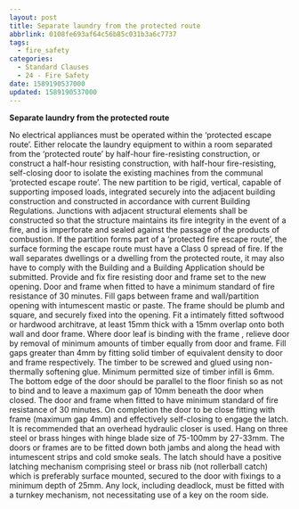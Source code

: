 ```yaml
---
layout: post
title: Separate laundry from the protected route
abbrlink: 0108fe693af64c56b85c031b3a6c7737
tags:
  - fire_safety
categories:
  - Standard Clauses
  - 24 - Fire Safety
date: 1589190537000
updated: 1589190537000
---
```


**Separate laundry from the protected route**

No electrical appliances must be operated within the ‘protected escape route’. Either relocate the laundry equipment to within a room separated from the ‘protected route’ by half-hour fire-resisting construction, or construct a half-hour resisting construction, with half-hour fire-resisting, self-closing door to isolate the existing machines from the communal ‘protected escape route’. The new partition to be rigid, vertical, capable of supporting imposed loads, integrated securely into the adjacent building construction and constructed in accordance with current Building Regulations. Junctions with adjacent structural elements shall be constructed so that the structure maintains its fire integrity in the event of a fire, and is imperforate and sealed against the passage of the products of combustion. If the partition forms part of a ‘protected fire escape route’, the surface forming the escape route must have a Class 0 spread of fire. If the wall separates dwellings or a dwelling from the protected route, it may also have to comply with the Building and a Building Application should be submitted. Provide and fix fire resisting door and frame set to the new opening. Door and frame when fitted to have a minimum standard of fire resistance of 30 minutes. Fill gaps between frame and wall/partition opening with intumescent mastic or paste. The frame should be plumb and square, and securely fixed into the opening. Fit a intimately fitted softwood or hardwood architrave, at least 15mm thick with a 15mm overlap onto both wall and door frame. Where door leaf is binding with the frame , relieve door by removal of minimum amounts of timber equally from door and frame. Fill gaps greater than 4mm by fitting solid timber of equivalent density to door and frame respectively. The timber to be screwed and glued using non-thermally softening glue. Minimum permitted size of timber infill is 6mm. The bottom edge of the door should be parallel to the floor finish so as not to bind and to leave a maximum gap of 10mm beneath the door when closed. The door and frame when fitted to have minimum standard of fire resistance of 30 minutes. On completion the door to be close fitting with frame (maximum gap 4mm) and effectively self-closing to engage the latch. It is recommended that an overhead hydraulic closer is used. Hang on three steel or brass hinges with hinge blade size of 75-100mm by 27-33mm. The doors or frames are to be fitted down both jambs and along the head with intumescent strips and cold smoke seals. The latch should have a positive latching mechanism comprising steel or brass nib (not rollerball catch) which is preferably surface mounted, secured to the door with fixings to a minimum depth of 25mm. Any lock, including deadlock, must be fitted with a turnkey mechanism, not necessitating use of a key on the room side.
